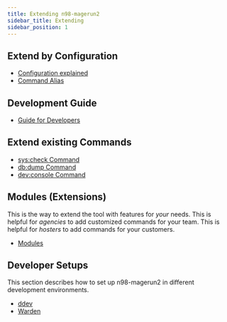 ```yaml
---
title: Extending n98-magerun2
sidebar_title: Extending
sidebar_position: 1
---
```


## Extend by Configuration

- [Configuration explained](./configuration.md)
- [Command Alias](./command-alias.md)

## Development Guide

- [Guide for Developers](./development/index.md)

## Extend existing Commands

- [sys:check Command](./extend-sys-check-command.md)
- [db:dump Command](./extend-db-dump-command.md)
- [dev:console Command](./extend-dev-console-command.md)

## Modules (Extensions)

This is the way to extend the tool with features for *your* needs. 
This is helpful for *agencies* to add customized commands for your team.
This is helpful for *hosters* to add commands for your customers.

- [Modules](./modules/index.md)

## Developer Setups

This section describes how to set up n98-magerun2 in different development environments.

- [ddev](./development/install-in-ddev.md)
- [Warden](./development/install-in-warden.md)
